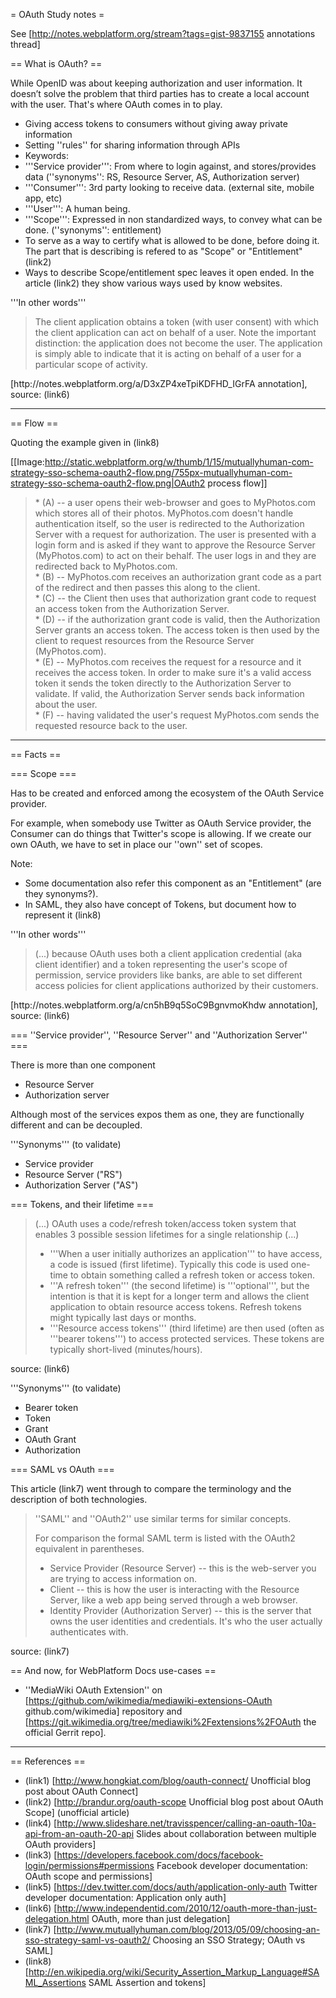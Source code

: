 = OAuth Study notes =

See [http://notes.webplatform.org/stream?tags=gist-9837155 annotations thread]

== What is OAuth? ==

While OpenID was about keeping authorization and user information. It doesn’t solve the problem that third parties has to create a local account with the user. That's where OAuth comes in to play.

* Giving access tokens to consumers without giving away private information<br />
* Setting ''rules'' for sharing information through APIs<br />
* Keywords:<br />
* '''Service provider''': From where to login against, and stores/provides data (''synonyms'': RS, Resource Server, AS, Authorization server)<br />
* '''Consumer''': 3rd party looking to receive data. (external site, mobile app, etc)<br />
* '''User''': A human being.<br />
* '''Scope''': Expressed in non standardized ways, to convey what can be done. (''synonyms'': entitlement)<br />
* To serve as a way to certify what is allowed to be done, before doing it. The part that is describing is refered to as &quot;Scope&quot; or &quot;Entitlement&quot; (link2)<br />
* Ways to describe Scope/entitlement spec leaves it open ended. In the article (link2) they show various ways used by know websites.

'''In other words'''

<blockquote>The client application obtains a token (with user consent) with which the client application can act on behalf of a user. Note the important distinction: the application does not become the user. The application is simply able to indicate that it is acting on behalf of a user for a particular scope of activity.
</blockquote>
[http://notes.webplatform.org/a/D3xZP4xeTpiKDFHD_IGrFA annotation], source: (link6)


-----

== Flow ==

Quoting the example given in (link8)

[[Image:http://static.webplatform.org/w/thumb/1/15/mutuallyhuman-com-strategy-sso-schema-oauth2-flow.png/755px-mutuallyhuman-com-strategy-sso-schema-oauth2-flow.png|OAuth2 process flow]]

<blockquote>* (A) -- a user opens their web-browser and goes to MyPhotos.com which stores all of their photos. MyPhotos.com doesn't handle authentication itself, so the user is redirected to the Authorization Server with a request for authorization. The user is presented with a login form and is asked if they want to approve the Resource Server (MyPhotos.com) to act on their behalf. The user logs in and they are redirected back to MyPhotos.com.<br />
* (B) -- MyPhotos.com receives an authorization grant code as a part of the redirect and then passes this along to the client.<br />
* (C) -- the Client then uses that authorization grant code to request an access token from the Authorization Server.<br />
* (D) -- if the authorization grant code is valid, then the Authorization Server grants an access token. The access token is then used by the client to request resources from the Resource Server (MyPhotos.com).<br />
* (E) -- MyPhotos.com receives the request for a resource and it receives the access token. In order to make sure it's a valid access token it sends the token directly to the Authorization Server to validate. If valid, the Authorization Server sends back information about the user.<br />
* (F) -- having validated the user's request MyPhotos.com sends the requested resource back to the user.
</blockquote>

-----

== Facts ==

=== Scope ===

Has to be created and enforced among the ecosystem of the OAuth Service provider.

For example, when somebody use Twitter as OAuth Service provider, the Consumer can do things that Twitter's scope is allowing. If we create our own OAuth, we have to set in place our ''own'' set of scopes.

Note:

* Some documentation also refer this component as an &quot;Entitlement&quot; (are they synonyms?).<br />
* In SAML, they also have concept of Tokens, but document how to represent it (link8)

'''In other words'''

<blockquote>(...) because OAuth uses both a client application credential (aka client identifier) and a token representing the user's scope of permission, service providers like banks, are able to set different access policies for client applications authorized by their customers.
</blockquote>
[http://notes.webplatform.org/a/cn5hB9q5SoC9BgnvmoKhdw annotation], source: (link6)

=== ''Service provider'', ''Resource Server'' and ''Authorization Server'' ===

There is more than one component

* Resource Server<br />
* Authorization server

Although most of the services expos them as one, they are functionally different and can be decoupled.

'''Synonyms''' (to validate)

* Service provider<br />
* Resource Server (&quot;RS&quot;)<br />
* Authorization Server (&quot;AS&quot;)

=== Tokens, and their lifetime ===

<blockquote>(...) OAuth uses a code/refresh token/access token system that enables 3 possible session lifetimes for a single relationship (...)

* '''When a user initially authorizes an application''' to have access, a code is issued (first lifetime). Typically this code is used one-time to obtain something called a refresh token or access token.<br />
* '''A refresh token''' (the second lifetime) is '''optional''', but the intention is that it is kept for a longer term and allows the client application to obtain resource access tokens. Refresh tokens might typically last days or months.<br />
* '''Resource access tokens''' (third lifetime) are then used (often as '''bearer tokens''') to access protected services. These tokens are typically short-lived (minutes/hours).
</blockquote>
source: (link6)

'''Synonyms''' (to validate)

* Bearer token<br />
* Token<br />
* Grant<br />
* OAuth Grant<br />
* Authorization

=== SAML vs OAuth ===

This article (link7) went through to compare the terminology and the description of both technologies.

<blockquote>''SAML'' and ''OAuth2'' use similar terms for similar concepts.

For comparison the formal SAML term is listed with the OAuth2 equivalent in parentheses.

* Service Provider (Resource Server) -- this is the web-server you are trying to access information on.
* Client -- this is how the user is interacting with the Resource Server, like a web app being served through a web browser.
* Identity Provider (Authorization Server) -- this is the server that owns the user identities and credentials. It's who the user actually authenticates with.
</blockquote>
source: (link7)

== And now, for WebPlatform Docs use-cases ==

* ''MediaWiki OAuth Extension'' on [https://github.com/wikimedia/mediawiki-extensions-OAuth github.com/wikimedia] repository and [https://git.wikimedia.org/tree/mediawiki%2Fextensions%2FOAuth the official Gerrit repo].


-----

== References ==

* (link1) [http://www.hongkiat.com/blog/oauth-connect/ Unofficial blog post about OAuth Connect]<br />
* (link2) [http://brandur.org/oauth-scope Unofficial blog post about OAuth Scope] (unofficial article)<br />
* (link4) [http://www.slideshare.net/travisspencer/calling-an-oauth-10a-api-from-an-oauth-20-api Slides about collaboration between multiple OAuth providers]<br />
* (link3) [https://developers.facebook.com/docs/facebook-login/permissions#permissions Facebook developer documentation: OAuth scope and permissions]<br />
* (link5) [https://dev.twitter.com/docs/auth/application-only-auth Twitter developer documentation: Application only auth]<br />
* (link6) [http://www.independentid.com/2010/12/oauth-more-than-just-delegation.html OAuth, more than just delegation]<br />
* (link7) [http://www.mutuallyhuman.com/blog/2013/05/09/choosing-an-sso-strategy-saml-vs-oauth2/ Choosing an SSO Strategy; OAuth vs SAML]<br />
* (link8) [http://en.wikipedia.org/wiki/Security_Assertion_Markup_Language#SAML_Assertions SAML Assertion and tokens]